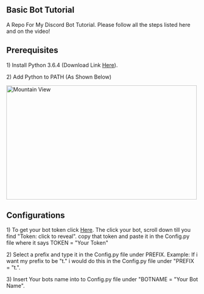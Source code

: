 <!DOCTYPE html>
<html>
<body>

<h2>Basic Bot Tutorial</h2>

<p>A Repo For My Discord Bot Tutorial. Please follow all the steps listed here and on the video!</p>

<h2>Prerequisites</h2>

<p>1) Install Python 3.6.4 (Download Link <a href="https://www.python.org/ftp/python/3.6.4/python-3.6.4.exe">Here</a>).</p>

<p>2) Add Python to PATH (As Shown Below)</p>
<img src="https://1.bp.blogspot.com/-Iv2_eAzb3u8/WkNgYosQ1qI/AAAAAAAAAgw/PbWccmDJWiI5RfSOLGZeiwJCmOVVBDKKQCLcBGAs/s1600/Python%2Bsetup.PNG" alt="Mountain View" width="500" height="300">

<h2>Configurations</h2>

<p>1) To get your bot token click <a href="https://discordapp.com/developers/applications/me">Here</a>. The click your bot, scroll down till you find "Token: click to reveal". copy that token and paste it in the Config.py file where it says TOKEN = "Your Token"</p>

<p>2) Select a prefix and type it in the Config.py file under PREFIX. Example: If i want my prefix to be "t." i would do this in the Config.py file under "PREFIX = "t.".</p>

<p>3) Insert Your bots name into to Config.py file under "BOTNAME = "Your Bot Name".</p>

</body>
</html>

